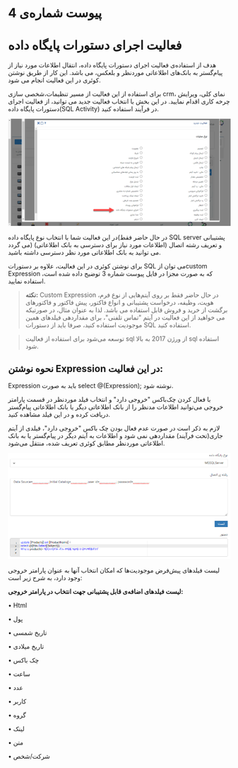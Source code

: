 ﻿# پیوست شماره‌ی 4 

# فعالیت اجرای دستورات پایگاه داده

هدف از استفاده‌ی فعالیت اجرای دستورات پایگاه داده، انتقال اطلاعات مورد نیاز از پیام‌گستر به بانک‌های اطلاعاتی موردنظر و بلعکس، می باشد. این کار از طریق نوشتن کوئری در این فعالیت انجام می شود.

برای استفاده از این فعالیت از مسیر تنظیمات،شخصی سازی crm، نمای کلی، ویرایش چرخه کاری اقدام نمایید. در این بخش با انتخاب فعالیت جدید می توانید، از فعالیت اجرای دستورات پایگاه داده(SQL Activity) در فرآیند استفاده کنید.

![](photo4.1.png)

در این فعالیت شما با انتخاب نوع پایگاه داده(در حال حاضر فقط SQL server  پشتیبانی می گردد) و تعریف رشته اتصال (اطلاعات مورد نیاز برای دسترسی به بانک اطلاعاتی) می توانید به بانک اطلاعاتی مورد نظر دسترسی داشته باشید.

برای نوشتن کوئری در این فعالیت، علاوه بر دستورات SQL می توان ازcustom Expression  که به صورت مجزا در فایل پیوست شماره 3 توضیح داده شده است، استفاده نمایید. 

> **نکته:** Custom Expression در حال حاضر فقط بر روی آیتم‌هایی از نوع فرم، هویت، وظیفه، درخواست پشتیبانی و انواع فاکتور، پیش فاکتور و فاکتورهای برگشت از خرید و فروش قابل استفاده می باشد. لذا به عنوان مثال، در صورتیکه می خواهید از این فعالیت در آیتم "تماس تلفنی"، برای مقداردهی فیلدهای همین موجودیت استفاده کنید، صرفا باید از دستورات SQL استفاده کنید.

> توسعه می‌شود برای استفاده از فعالیت sql  از ورژن 2017 به بالا sql استفاده شود.

## نحوه نوشتن Expression در این فعالیت:

Expression باید به صورت select @(Expression); نوشته شود.

با فعال کردن چک‌باکس "خروجی دارد" و انتخاب فیلد موردنظر در قسمت پارامتر خروجی می‌توانید اطلاعات مدنظر را از بانک اطلاعاتی دیگر یا بانک اطلاعاتی پیام‌گستر دریافت کرده و در این فیلد مشاهده کنید.

لازم به ذکر است در صورت عدم فعال بودن چک باکس "خروجی دارد"، فیلدی از آیتم جاری(تحت فرآیند) مقداردهی نمی شود و اطلاعات به آیتم دیگر در پیام‌گستر یا به بانک اطلاعاتی موردنظر مطابق کوئری تعریف شده، منتقل می‌شود. 

![](photo4.2.png)

لیست فیلدهای پیش‌فرض موجودیت‌ها که امکان انتخاب آنها به عنوان پارامتر خروجی وجود دارد، به شرح زیر است:

**لیست فیلدهای اضافه‌ی قابل پشتیبانی جهت انتخاب در پارامتر خروجی:**

•	Html

•	پول

•	تاریخ شمسی

•	تاریخ میلادی

•	چک باکس

•	ساعت 

•	عدد

•	کاربر

•	گروه

•	لینک

•	متن 

•	شرکت/شخص

